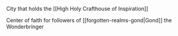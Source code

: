 City that holds the [[High Holy Crafthouse of Inspiration]]

Center of faith for followers of [[forgotten-realms-gond|Gond]] the Wonderbringer
